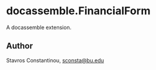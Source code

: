 # docassemble.FinancialForm

A docassemble extension.

## Author

Stavros Constantinou, sconsta@bu.edu

